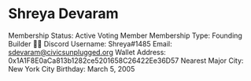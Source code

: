 # Shreya Devaram

Membership Status: Active Voting Member
Membership Type: Founding Builder 🧑‍🚀 
Discord Username: Shreya#1485
Email: sdevaram@civicsunplugged.org
Wallet Address: 0x1A1F8E0aCa813b1282ce5201658C26422Ee36D57
Nearest Major City: New York City
Birthday: March 5, 2005